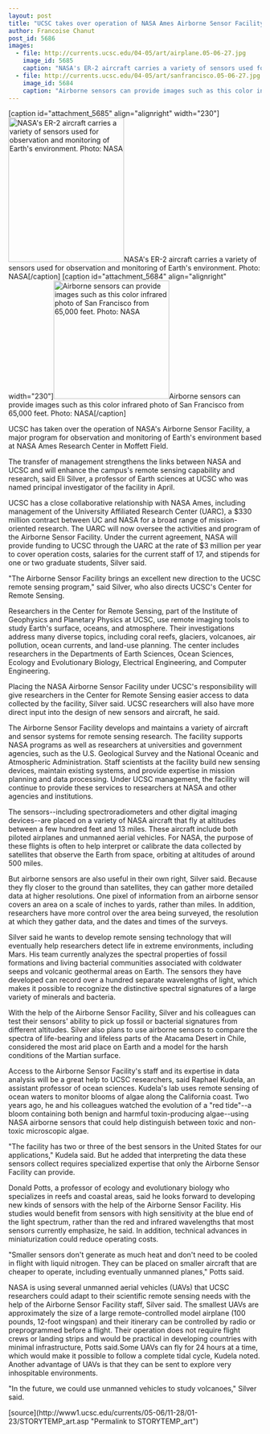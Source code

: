 ```yaml
---
layout: post
title: "UCSC takes over operation of NASA Ames Airborne Sensor Facility"
author: Francoise Chanut
post_id: 5686
images:
  - file: http://currents.ucsc.edu/04-05/art/airplane.05-06-27.jpg
    image_id: 5685
    caption: "NASA's ER-2 aircraft carries a variety of sensors used for observation and monitoring of Earth's environment. Photo: NASA"
  - file: http://currents.ucsc.edu/04-05/art/sanfrancisco.05-06-27.jpg
    image_id: 5684
    caption: "Airborne sensors can provide images such as this color infrared photo of San Francisco from 65,000 feet. Photo: NASA"
---
```


[caption id="attachment_5685" align="alignright" width="230"]<a href="http://localhost/mysite/wp-content/uploads/2005/06/airplane.05-06-27.jpg"><img class="size-full wp-image-5685" src="http://localhost/mysite/wp-content/uploads/2005/06/airplane.05-06-27.jpg" alt="NASA's ER-2 aircraft carries a variety of sensors used for observation and monitoring of Earth's environment. Photo: NASA" width="230" height="287" /></a>NASA's ER-2 aircraft carries a variety of sensors used for observation and monitoring of Earth's environment. Photo: NASA[/caption]
[caption id="attachment_5684" align="alignright" width="230"]<a href="http://localhost/mysite/wp-content/uploads/2005/06/sanfrancisco.05-06-27.jpg"><img class="size-full wp-image-5684" src="http://localhost/mysite/wp-content/uploads/2005/06/sanfrancisco.05-06-27.jpg" alt="Airborne sensors can provide images such as this color infrared photo of San Francisco from 65,000 feet. Photo: NASA" width="230" height="235" /></a>Airborne sensors can provide images such as this color infrared photo of San Francisco from 65,000 feet. Photo: NASA[/caption]
<a name="content" id="content"></a>
<p>
  UCSC has taken over the operation of NASA's Airborne Sensor Facility, a major program for observation and monitoring of Earth's environment based at NASA Ames Research Center in Moffett Field.
</p>
<p>
  The transfer of management strengthens the links between NASA and UCSC and will enhance the campus's remote sensing capability and research, said Eli Silver, a professor of Earth sciences at UCSC who was named principal investigator of the facility in April.
</p>
<p>
  UCSC has a close collaborative relationship with NASA Ames, including management of the University Affiliated Research Center (UARC), a $330 million contract between UC and NASA for a broad range of mission-oriented research. The UARC will now oversee the activities and program of the Airborne Sensor Facility. Under the current agreement, NASA will provide funding to UCSC through the UARC at the rate of $3 million per year to cover operation costs, salaries for the current staff of 17, and stipends for one or two graduate students, Silver said.
</p>
<p>
  "The Airborne Sensor Facility brings an excellent new direction to the UCSC remote sensing program," said Silver, who also directs UCSC's Center for Remote Sensing.
</p>
<p>
  Researchers in the Center for Remote Sensing, part of the Institute of Geophysics and Planetary Physics at UCSC, use remote imaging tools to study Earth's surface, oceans, and atmosphere. Their investigations address many diverse topics, including coral reefs, glaciers, volcanoes, air pollution, ocean currents, and land-use planning. The center includes researchers in the Departments of Earth Sciences, Ocean Sciences, Ecology and Evolutionary Biology, Electrical Engineering, and Computer Engineering.
</p>
<p>
  Placing the NASA Airborne Sensor Facility under UCSC's responsibility will give researchers in the Center for Remote Sensing easier access to data collected by the facility, Silver said. UCSC researchers will also have more direct input into the design of new sensors and aircraft, he said.
</p>
<p>
  The Airborne Sensor Facility develops and maintains a variety of aircraft and sensor systems for remote sensing research. The facility supports NASA programs as well as researchers at universities and government agencies, such as the U.S. Geological Survey and the National Oceanic and Atmospheric Administration. Staff scientists at the facility build new sensing devices, maintain existing systems, and provide expertise in mission planning and data processing. Under UCSC management, the facility will continue to provide these services to researchers at NASA and other agencies and institutions.
</p>
<p>
  The sensors--including spectroradiometers and other digital imaging devices--are placed on a variety of NASA aircraft that fly at altitudes between a few hundred feet and 13 miles. These aircraft include both piloted airplanes and unmanned aerial vehicles. For NASA, the purpose of these flights is often to help interpret or calibrate the data collected by satellites that observe the Earth from space, orbiting at altitudes of around 500 miles.
</p>
<p>
  But airborne sensors are also useful in their own right, Silver said. Because they fly closer to the ground than satellites, they can gather more detailed data at higher resolutions. One pixel of information from an airborne sensor covers an area on a scale of inches to yards, rather than miles. In addition, researchers have more control over the area being surveyed, the resolution at which they gather data, and the dates and times of the surveys.
</p>
<p>
  Silver said he wants to develop remote sensing technology that will eventually help researchers detect life in extreme environments, including Mars. His team currently analyzes the spectral properties of fossil formations and living bacterial communities associated with coldwater seeps and volcanic geothermal areas on Earth. The sensors they have developed can record over a hundred separate wavelengths of light, which makes it possible to recognize the distinctive spectral signatures of a large variety of minerals and bacteria.
</p>
<p>
  With the help of the Airborne Sensor Facility, Silver and his colleagues can test their sensors' ability to pick up fossil or bacterial signatures from different altitudes. Silver also plans to use airborne sensors to compare the spectra of life-bearing and lifeless parts of the Atacama Desert in Chile, considered the most arid place on Earth and a model for the harsh conditions of the Martian surface.
</p>
<p>
  Access to the Airborne Sensor Facility's staff and its expertise in data analysis will be a great help to UCSC researchers, said Raphael Kudela, an assistant professor of ocean sciences. Kudela's lab uses remote sensing of ocean waters to monitor blooms of algae along the California coast. Two years ago, he and his colleagues watched the evolution of a "red tide"--a bloom containing both benign and harmful toxin-producing algae--using NASA airborne sensors that could help distinguish between toxic and non-toxic microscopic algae.
</p>
<p>
  "The facility has two or three of the best sensors in the United States for our applications," Kudela said. But he added that interpreting the data these sensors collect requires specialized expertise that only the Airborne Sensor Facility can provide.
</p>
<p>
  Donald Potts, a professor of ecology and evolutionary biology who specializes in reefs and coastal areas, said he looks forward to developing new kinds of sensors with the help of the Airborne Sensor Facility. His studies would benefit from sensors with high sensitivity at the blue end of the light spectrum, rather than the red and infrared wavelengths that most sensors currently emphasize, he said. In addition, technical advances in miniaturization could reduce operating costs.
</p>
<p>
  "Smaller sensors don't generate as much heat and don't need to be cooled in flight with liquid nitrogen. They can be placed on smaller aircraft that are cheaper to operate, including eventually unmanned planes," Potts said.
</p>
<p>
  NASA is using several unmanned aerial vehicles (UAVs) that UCSC researchers could adapt to their scientific remote sensing needs with the help of the Airborne Sensor Facility staff, Silver said. The smallest UAVs are approximately the size of a large remote-controlled model airplane (100 pounds, 12-foot wingspan) and their itinerary can be controlled by radio or preprogrammed before a flight. Their operation does not require flight crews or landing strips and would be practical in developing countries with minimal infrastructure, Potts said.Some UAVs can fly for 24 hours at a time, which would make it possible to follow a complete tidal cycle, Kudela noted. Another advantage of UAVs is that they can be sent to explore very inhospitable environments.
</p>
<p>
  "In the future, we could use unmanned vehicles to study volcanoes," Silver said.
</p>
<form>
  <input name="t1" size="-1" type="hidden">
</form>




</p>
[source](http://www1.ucsc.edu/currents/05-06/11-28/01-23/STORYTEMP_art.asp "Permalink to STORYTEMP_art")
